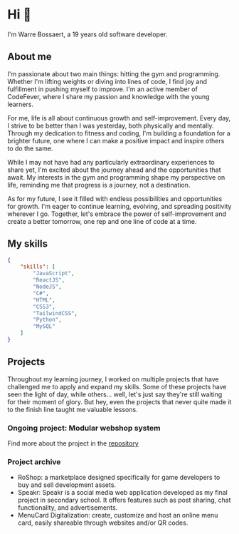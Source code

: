 # Hi 👋

I'm Warre Bossaert, a 19 years old software developer.

## About me

I'm passionate about two main things: hitting the gym and programming. Whether I'm lifting weights or diving into lines of code, I find joy and fulfillment in pushing myself to improve. I'm an active member of CodeFever, where I share my passion and knowledge with the young learners.

For me, life is all about continuous growth and self-improvement. Every day, I strive to be better than I was yesterday, both physically and mentally. Through my dedication to fitness and coding, I'm building a foundation for a brighter future, one where I can make a positive impact and inspire others to do the same.

While I may not have had any particularly extraordinary experiences to share yet, I'm excited about the journey ahead and the opportunities that await. My interests in the gym and programming shape my perspective on life, reminding me that progress is a journey, not a destination.

As for my future, I see it filled with endless possibilities and opportunities for growth. I'm eager to continue learning, evolving, and spreading positivity wherever I go. Together, let's embrace the power of self-improvement and create a better tomorrow, one rep and one line of code at a time.

## My skills

```json
{
    "skills": [
        "JavaScript",
        "ReactJS",
        "NodeJS",
        "C#",
        "HTML",
        "CSS3",
        "TailwindCSS",
        "Python",
        "MySQL"
    ]
}
```

## Projects

Throughout my learning journey, I worked on multiple projects that have challenged me to apply and expand my skills. Some of these projects have seen the light of day, while others... well, let's just say they're still waiting for their moment of glory. But hey, even the projects that never quite made it to the finish line taught me valuable lessons.

### Ongoing project: Modular webshop system

Find more about the project in the [repository](https://github.com/warre333/ExtensionWebshopPlatform)

### Project archive

- RoShop: a marketplace designed specifically for game developers to buy and sell development assets. 
- Speakr: Speakr is a social media web application developed as my final project in secondary school. It offers features such as post sharing, chat functionality, and advertisements.
- MenuCard Digitalization: create, customize and host an online menu card, easily shareable through websites and/or QR codes.
